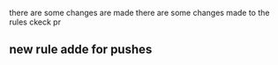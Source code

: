
there are some changes are made
there are some changes made to the rules
ckeck pr
## new rule adde for pushes
